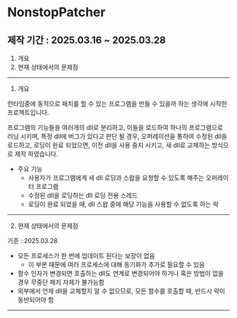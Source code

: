 # NonstopPatcher

## 제작 기간 : 2025.03.16 ~ 2025.03.28

1. 개요
2. 현재 상태에서의 문제점

---

1. 개요

런타임중에 동적으로 패치를 할 수 있는 프로그램을 만들 수 있을까 하는 생각에 시작한 프로젝트입니다.

프로그램의 기능들을 여러개의 dll로 분리하고, 이들을 로드하여 하나의 프로그램으로 러닝 시키며, 특정 dll에 버그가 있다고 판단 될 경우, 오퍼레이션을 통하여 수정된 dll을 로드하고, 로딩이 완료 되었으면, 이전 dll을 사용 중지 시키고, 새 dll로 교체하는 방식으로 제작 하였습니다.

* 주요 기능
  * 사용자가 프로그램에게 새 dll 로딩과 스왑을 요청할 수 있도록 해주는 오퍼레이터 프로그램
  * 수정된 dll을 로딩하는 dll 로딩 전용 스레드
  * 로딩이 완료 되었을 때, dll 스왑 중에 해당 기능을 사용할 수 없도록 하는 락
 
---

2. 현재 상태에서의 문제점

기준 : 2025.03.28

* 모든 프로세스가 한 번에 업데이트 된다는 보장이 없음
  * 이 부분 때문에 여러 프로세스에 대해 동기화가 추가로 필요할 수 있음
* 함수 인자가 변경되면 호출하는 dll도 연계로 변경되어야 하거나 혹은 방법이 없을 경우 무중단 패치 자체가 불가능함
* 외부에서 언제 dll을 교체할지 알 수 없으므로, 모든 함수를 호출할 때, 반드시 락이 동반되어야 함

---